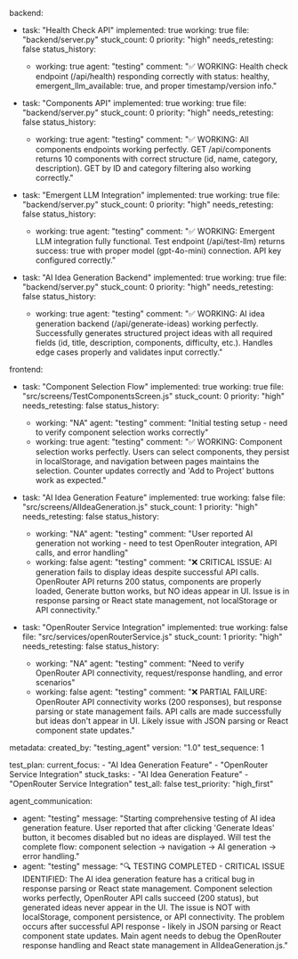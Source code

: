 backend:
  - task: "Health Check API"
    implemented: true
    working: true
    file: "backend/server.py"
    stuck_count: 0
    priority: "high"
    needs_retesting: false
    status_history:
      - working: true
        agent: "testing"
        comment: "✅ WORKING: Health check endpoint (/api/health) responding correctly with status: healthy, emergent_llm_available: true, and proper timestamp/version info."

  - task: "Components API"
    implemented: true
    working: true
    file: "backend/server.py"
    stuck_count: 0
    priority: "high"
    needs_retesting: false
    status_history:
      - working: true
        agent: "testing"
        comment: "✅ WORKING: All components endpoints working perfectly. GET /api/components returns 10 components with correct structure (id, name, category, description). GET by ID and category filtering also working correctly."

  - task: "Emergent LLM Integration"
    implemented: true
    working: true
    file: "backend/server.py"
    stuck_count: 0
    priority: "high"
    needs_retesting: false
    status_history:
      - working: true
        agent: "testing"
        comment: "✅ WORKING: Emergent LLM integration fully functional. Test endpoint (/api/test-llm) returns success: true with proper model (gpt-4o-mini) connection. API key configured correctly."

  - task: "AI Idea Generation Backend"
    implemented: true
    working: true
    file: "backend/server.py"
    stuck_count: 0
    priority: "high"
    needs_retesting: false
    status_history:
      - working: true
        agent: "testing"
        comment: "✅ WORKING: AI idea generation backend (/api/generate-ideas) working perfectly. Successfully generates structured project ideas with all required fields (id, title, description, components, difficulty, etc.). Handles edge cases properly and validates input correctly."

frontend:
  - task: "Component Selection Flow"
    implemented: true
    working: true
    file: "src/screens/TestComponentsScreen.js"
    stuck_count: 0
    priority: "high"
    needs_retesting: false
    status_history:
      - working: "NA"
        agent: "testing"
        comment: "Initial testing setup - need to verify component selection works correctly"
      - working: true
        agent: "testing"
        comment: "✅ WORKING: Component selection works perfectly. Users can select components, they persist in localStorage, and navigation between pages maintains the selection. Counter updates correctly and 'Add to Project' buttons work as expected."

  - task: "AI Idea Generation Feature"
    implemented: true
    working: false
    file: "src/screens/AIIdeaGeneration.js"
    stuck_count: 1
    priority: "high"
    needs_retesting: false
    status_history:
      - working: "NA"
        agent: "testing"
        comment: "User reported AI generation not working - need to test OpenRouter integration, API calls, and error handling"
      - working: false
        agent: "testing"
        comment: "❌ CRITICAL ISSUE: AI generation fails to display ideas despite successful API calls. OpenRouter API returns 200 status, components are properly loaded, Generate button works, but NO ideas appear in UI. Issue is in response parsing or React state management, not localStorage or API connectivity."

  - task: "OpenRouter Service Integration"
    implemented: true
    working: false
    file: "src/services/openRouterService.js"
    stuck_count: 1
    priority: "high"
    needs_retesting: false
    status_history:
      - working: "NA"
        agent: "testing"
        comment: "Need to verify OpenRouter API connectivity, request/response handling, and error scenarios"
      - working: false
        agent: "testing"
        comment: "❌ PARTIAL FAILURE: OpenRouter API connectivity works (200 responses), but response parsing or state management fails. API calls are made successfully but ideas don't appear in UI. Likely issue with JSON parsing or React component state updates."

metadata:
  created_by: "testing_agent"
  version: "1.0"
  test_sequence: 1

test_plan:
  current_focus:
    - "AI Idea Generation Feature"
    - "OpenRouter Service Integration"
  stuck_tasks:
    - "AI Idea Generation Feature"
    - "OpenRouter Service Integration"
  test_all: false
  test_priority: "high_first"

agent_communication:
  - agent: "testing"
    message: "Starting comprehensive testing of AI idea generation feature. User reported that after clicking 'Generate Ideas' button, it becomes disabled but no ideas are displayed. Will test the complete flow: component selection → navigation → AI generation → error handling."
  - agent: "testing"
    message: "🔍 TESTING COMPLETED - CRITICAL ISSUE IDENTIFIED: The AI idea generation feature has a critical bug in response parsing or React state management. Component selection works perfectly, OpenRouter API calls succeed (200 status), but generated ideas never appear in the UI. The issue is NOT with localStorage, component persistence, or API connectivity. The problem occurs after successful API response - likely in JSON parsing or React component state updates. Main agent needs to debug the OpenRouter response handling and React state management in AIIdeaGeneration.js."